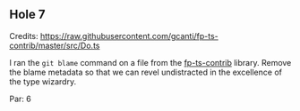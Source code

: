 ## Hole 7

Credits: https://raw.githubusercontent.com/gcanti/fp-ts-contrib/master/src/Do.ts

I ran the `git blame` command on a file from the [fp-ts-contrib]( https://github.com/gcanti/fp-ts-contrib) library. Remove the blame metadata so that we can revel undistracted in the excellence of the type wizardry.

Par: 6
